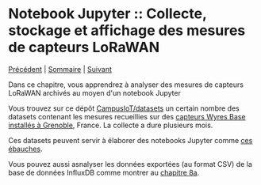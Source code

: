 # Notebook Jupyter :: Collecte, stockage et affichage des mesures de capteurs LoRaWAN

[Précédent](08f.md) | [Sommaire](README.md) |  [Suivant](14.md)

Dans ce chapitre, vous apprendrez à analyser des mesures de capteurs LoRaWAN archivés au moyen d'un notebook Jupyter

Vous trouvez sur ce dépôt [CampusIoT/datasets](https://github.com/CampusIoT/datasets) un certain nombre des datasets contenant les mesures recueillies sur des [capteurs Wyres Base installés à Grenoble](https://github.com/CampusIoT/datasets/tree/main/SaintEynard/logs), France. La collecte a dure plusieurs mois.

Ces datasets peuvent servir à élaborer des notebooks Jupyter comme [ces ébauches](https://github.com/CampusIoT/datasets/blob/main/SaintEynard/notebooks/campusiot.ipynb).

Vous pouvez aussi asnalyser les données exportées (au format CSV) de la base de données InfluxDB comme montrer au [chapitre 8a](08.md).


